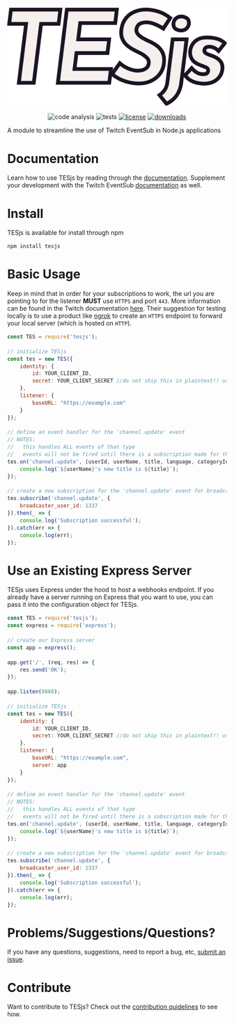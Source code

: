 <p align="center">
    <img src="/assets/tesjs_logo_stroke.png?raw=true" alt="code analysis"/>
</p>
<p align="center">
    <img src="https://github.com/mitchwadair/tesjs/workflows/code%20analysis/badge.svg?branch=main" alt="code analysis"/>
    <img src="https://github.com/mitchwadair/tesjs/workflows/tests/badge.svg?branch=main" alt="tests"/>
    <a href="LICENSE"><img src='https://img.shields.io/apm/l/atomic-design-ui.svg' alt="license"></a>
    <a href="https://www.npmjs.com/package/tesjs"><img src='https://img.shields.io/npm/dt/tesjs' alt="downloads"></a>
</p>

A module to streamline the use of Twitch EventSub in Node.js applications

# Documentation
Learn how to use TESjs by reading through the [documentation](/doc).  Supplement your development with the Twitch EventSub [documentation](https://dev.twitch.tv/docs/eventsub) as well.

# Install
TESjs is available for install through npm
```sh
npm install tesjs
```

# Basic Usage
Keep in mind that in order for your subscriptions to work, the url you are pointing to for the listener **MUST** use `HTTPS` and port `443`.  More information can be found in the Twitch documentation [here](https://dev.twitch.tv/docs/eventsub).  Their suggestion for testing locally is to use a product like [ngrok](https://ngrok.com/) to create an `HTTPS` endpoint to forward your local server (which is hosted on `HTTP`).
```js
const TES = require('tesjs');

// initialize TESjs
const tes = new TES({
    identity: {
        id: YOUR_CLIENT_ID,
        secret: YOUR_CLIENT_SECRET //do not ship this in plaintext!! use environment variables so this does not get exposed
    },
    listener: {
        baseURL: "https://example.com"
    }
});

// define an event handler for the 'channel.update' event
// NOTES: 
//   this handles ALL events of that type
//   events will not be fired until there is a subscription made for them
tes.on('channel.update', (userId, userName, title, language, categoryId, categoryName, isMature) => {
    console.log(`${userName}'s new title is ${title}`);
});

// create a new subscription for the 'channel.update' event for broadcaster '1337'
tes.subscribe('channel.update', {
    broadcaster_user_id: 1337
}).then(_ => {
    console.log('Subscription successful');
}).catch(err => {
    console.log(err);
});
```

# Use an Existing Express Server
TESjs uses Express under the hood to host a webhooks endpoint.  If you already have a server running on Express that you want to use, you can pass it into the configuration object for TESjs.
```js
const TES = require('tesjs');
const express = require('express');

// create our Express server
const app = express();

app.get('/', (req, res) => {
    res.send('OK');
});

app.listen(8080);

// initialize TESjs
const tes = new TES({
    identity: {
        id: YOUR_CLIENT_ID,
        secret: YOUR_CLIENT_SECRET //do not ship this in plaintext!! use environment variables so this does not get exposed
    },
    listener: {
        baseURL: "https://example.com",
        server: app
    }
});

// define an event handler for the 'channel.update' event
// NOTES: 
//   this handles ALL events of that type
//   events will not be fired until there is a subscription made for them
tes.on('channel.update', (userId, userName, title, language, categoryId, categoryName, isMature) => {
    console.log(`${userName}'s new title is ${title}`);
});

// create a new subscription for the 'channel.update' event for broadcaster '1337'
tes.subscribe('channel.update', {
    broadcaster_user_id: 1337
}).then(_ => {
    console.log('Subscription successful');
}).catch(err => {
    console.log(err);
});
```

# Problems/Suggestions/Questions?
If you have any questions, suggestions, need to report a bug, etc, [submit an issue](https://github.com/mitchwadair/tesjs/issues/new/choose).

# Contribute
Want to contribute to TESjs?  Check out the [contribution quidelines](/CONTRIBUTE.md) to see how.
